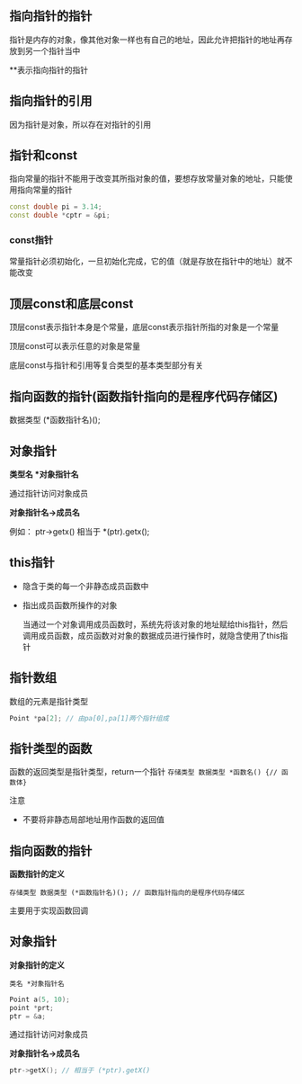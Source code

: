 ## 指向指针的指针
指针是内存的对象，像其他对象一样也有自己的地址，因此允许把指针的地址再存放到另一个指针当中

\*\*表示指向指针的指针

## 指向指针的引用
因为指针是对象，所以存在对指针的引用

## 指针和const
指向常量的指针不能用于改变其所指对象的值，要想存放常量对象的地址，只能使用指向常量的指针
```C++
const double pi = 3.14;
const double *cptr = &pi;
```
### const指针
常量指针必须初始化，一旦初始化完成，它的值（就是存放在指针中的地址）就不能改变

## 顶层const和底层const
顶层const表示指针本身是个常量，底层const表示指针所指的对象是一个常量

顶层const可以表示任意的对象是常量

底层const与指针和引用等复合类型的基本类型部分有关

## 指向函数的指针(函数指针指向的是程序代码存储区)
数据类型 (\*函数指针名)();

## 对象指针
**类型名 \*对象指针名**

通过指针访问对象成员

**对象指针名->成员名**

例如： ptr->getx() 相当于 \*(ptr).getx();

## this指针
- 隐含于类的每一个非静态成员函数中

- 指出成员函数所操作的对象
  
  当通过一个对象调用成员函数时，系统先将该对象的地址赋给this指针，然后调用成员函数，成员函数对对象的数据成员进行操作时，就隐含使用了this指针


## 指针数组
数组的元素是指针类型

```c++
Point *pa[2]; // 由pa[0],pa[1]两个指针组成
```

## 指针类型的函数
函数的返回类型是指针类型，return一个指针
`存储类型 数据类型 *函数名() {// 函数体}`

注意

- 不要将非静态局部地址用作函数的返回值

## 指向函数的指针
**函数指针的定义**

`存储类型 数据类型 (*函数指针名)(); // 函数指针指向的是程序代码存储区`

主要用于实现函数回调

## 对象指针
**对象指针的定义**

`类名 *对象指针名`

```c++
Point a(5, 10);
point *prt;
ptr = &a;
```

通过指针访问对象成员

**对象指针名->成员名**

```c++
ptr->getX(); // 相当于 (*ptr).getX()

```


